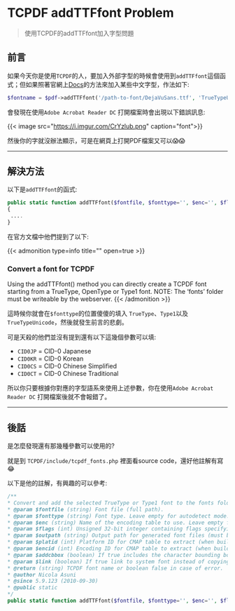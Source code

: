 # TCPDF addTTFfont Problem


> 使用TCPDF的addTTFfont加入字型問題
<!--more-->

## 前言

如果今天你是使用`TCPDF`的人，要加入外部字型的時候會使用到`addTTFfont`這個函式；但如果照著官網上[Docs](https://tcpdf.org/docs/fonts/)的方法來加入某些中文字型，作法如下:

```php
$fontname = $pdf->addTTFfont('/path-to-font/DejaVuSans.ttf', 'TrueTypeUnicode', '', 32);
```

會發現在使用`Adobe Acrobat Reader DC` 打開檔案時會出現以下錯誤訊息:

{{< image src="https://i.imgur.com/CrYzlub.png" caption="font">}}

然後你的字就沒辦法顯示，可是在網頁上打開PDF檔案又可以😱😱

---

## 解決方法

以下是`addTTFfont`的函式:

```php
public static function addTTFfont($fontfile, $fonttype='', $enc='', $flags=32, $outpath='', $platid=3, $encid=1, $addcbbox=false, $link=false)
{
 ....
}
```

在官方文檔中他們提到了以下:

{{< admonition type=info title="" open=true >}}
<h3>Convert a font for TCPDF</h3>
Using the addTTFfont() method you can directly create a TCPDF font starting from a TrueType, OpenType or Type1 font.
NOTE: The ‘fonts’ folder must be writeable by the webserver.
{{< /admonition >}}

這時候你就會在`$fonttype`的位置傻傻的填入 `TrueType`、`Type1`以及 `TrueTypeUnicode`，然後就發生前言的悲劇。

可是天殺的他們並沒有提到還有以下這幾個參數可以填:

* `CID0JP` = CID-0 Japanese
* `CID0KR` = CID-0 Korean
* `CID0CS` = CID-0 Chinese Simplified
* `CID0CT` = CID-0 Chinese Traditional

所以你只要根據你對應的字型語系來使用上述參數，你在使用`Adobe Acrobat Reader DC` 打開檔案後就不會報錯了。

---

## 後話

是怎麼發現還有那幾種參數可以使用的?

就是到 `TCPDF/include/tcpdf_fonts.php` 裡面看source code，還好他註解有寫😂

以下是他的註解，有興趣的可以參考:

```php
/**
* Convert and add the selected TrueType or Type1 font to the fonts folder (that must be writeable).
* @param $fontfile (string) Font file (full path).
* @param $fonttype (string) Font type. Leave empty for autodetect mode. Valid values are: TrueTypeUnicode, TrueType, Type1, CID0JP = CID-0 Japanese, CID0KR = CID-0 Korean, CID0CS = CID-0 Chinese Simplified, CID0CT = CID-0 Chinese Traditional.
* @param $enc (string) Name of the encoding table to use. Leave empty for default mode. Omit this parameter for TrueType Unicode and symbolic fonts like Symbol or ZapfDingBats.
* @param $flags (int) Unsigned 32-bit integer containing flags specifying various characteristics of the font (PDF32000:2008 - 9.8.2 Font Descriptor Flags): +1 for fixed font; +4 for symbol or +32 for non-symbol; +64 for italic. Fixed and Italic mode are generally autodetected so you have to set it to 32 = non-symbolic font (default) or 4 = symbolic font.
* @param $outpath (string) Output path for generated font files (must be writeable by the web server). Leave empty for default font folder.
* @param $platid (int) Platform ID for CMAP table to extract (when building a Unicode font for Windows this value should be 3, for Macintosh should be 1).
* @param $encid (int) Encoding ID for CMAP table to extract (when building a Unicode font for Windows this value should be 1, for Macintosh should be 0). When Platform ID is 3, legal values for Encoding ID are: 0=Symbol, 1=Unicode, 2=ShiftJIS, 3=PRC, 4=Big5, 5=Wansung, 6=Johab, 7=Reserved, 8=Reserved, 9=Reserved, 10=UCS-4.
* @param $addcbbox (boolean) If true includes the character bounding box information on the php font file.
* @param $link (boolean) If true link to system font instead of copying the font data (not transportable) - Note: do not work with Type1 fonts.
* @return (string) TCPDF font name or boolean false in case of error.
* @author Nicola Asuni
* @since 5.9.123 (2010-09-30)
* @public static
*/
public static function addTTFfont($fontfile, $fonttype='', $enc='', $flags=32, $outpath='', $platid=3, $encid=1, $addcbbox=false, $link=false)
```

